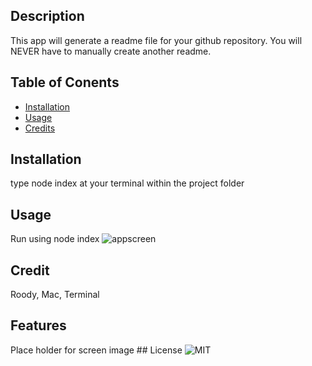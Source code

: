 ## Description
   This app will generate a readme file for your github repository. You will NEVER have to manually create another readme.
   ## Table of Conents
   - [Installation](#Installation)
   - [Usage](#usage)
   - [Credits](#credit)
   
   ## Installation
   type node index at your terminal within the project folder
   ## Usage
   Run using node index
   ![appscreen](https://karmasoft2-screens-2018.s3.amazonaws.com/Screen+Shot+2022-10-20+at+9.28.26+PM.png)
   ## Credit
   Roody, Mac, Terminal
   ## Features
   Place holder for screen image
    ## License
    ![MIT](https://img.shields.io/badge/license-MIT-blue)